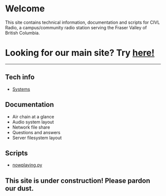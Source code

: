 # Welcome

This site contains technical information, documentation and scripts for CIVL Radio, a campus/community radio station serving the Fraser Valley of British Columbia.

# Looking for our main site? Try [here!](https://civl.ca/)

***

## Tech info

* [Systems](/systems)

## Documentation

* Air chain at a glance
* Audio system layout
* Network file share
* Questions and answers
* Server filesystem layout

## Scripts

* [nowplaying.py](https://github.com/CIVLRadio/nowplaying)

## This site is under construction! Please pardon our dust.
